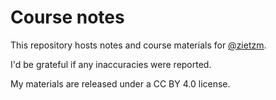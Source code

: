 # Course notes

This repository hosts notes and course materials for [@zietzm](https://github.com/zietzm).

I'd be grateful if any inaccuracies were reported.

My materials are released under a CC BY 4.0 license.
